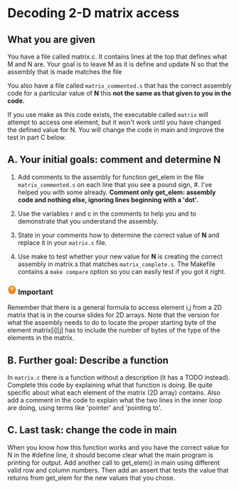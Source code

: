 # Decoding 2-D matrix access

## What you are given

You have a file called matrix.c. It contains lines at the top that defines what M and N are. Your goal is to leave M as it is define and update N so that the assembly that is made matches the file 

You also have a file called `matrix_commented.s` that has the correct assembly code for a particular value of **N** this **not the same as that given to you in the code.**

If you use make as this code exists, the executable called `matrix` will attempt to access one element, but it won't work until you have changed the defined value for N. You will change the code in main and improve the test in part C below.

## A. Your initial goals: comment and determine N

1. Add comments to the assembly for function get_elem in the file `matrix_commented.s` on each line that you see a pound sign, #. I've helped you with some already.  **Comment only get_elem: assembly code and nothing else, ignoring lines beginning with a 'dot'.**

2. Use the variables r and c in the comments to help you and to demonstrate that you understand the assembly.

2. State in your comments how to determine the correct value of **N** and replace it in your `matrix.c` file.

3. Use make to test whether your new value for **N** is creating the correct assembly in matrix.s that matches `matrix_complete.s`. The Makefile contains a `make compare` option so you can easily test if you got it right.


### <img src="./emblem-important.svg" alt="Important" width="20" align="bottom">  Important
Remember that there is a general formula to access element i,j from a 2D matrix that is in the course slides for 2D arrays. Note that the version for what the assembly needs to do to locate the proper starting byte of the element matrix[i][j] has to include the number of bytes of the type of the elements in the matrix.



## B. Further goal: Describe a function 

In `matrix.c` there is a function without a description (it has a TODO instead). Complete this code by explaining what that function is doing. Be quite specific about what each element of the matrix (2D array) contains. Also add a comment in the code to explain what the two lines in the inner loop are doing, using terms like 'pointer' and 'pointing to'. 

## C. Last task: change the code in main

When you know how this function works and you have the correct value for N in the #define line, it should become clear what the main program is printing for output. Add another call to get_elem() in main using different valid row and column numbers. Then add an assert that tests the value that returns from get_elem for the new values that you chose.
